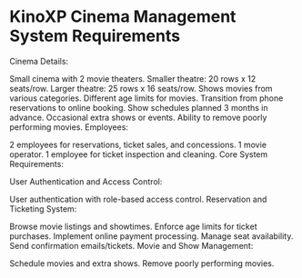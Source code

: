 # KinoXP Cinema Management System Requirements
Cinema Details:

Small cinema with 2 movie theaters.
Smaller theatre: 20 rows x 12 seats/row.
Larger theatre: 25 rows x 16 seats/row.
Shows movies from various categories.
Different age limits for movies.
Transition from phone reservations to online booking.
Show schedules planned 3 months in advance.
Occasional extra shows or events.
Ability to remove poorly performing movies.
Employees:

2 employees for reservations, ticket sales, and concessions.
1 movie operator.
1 employee for ticket inspection and cleaning.
Core System Requirements:

User Authentication and Access Control:

User authentication with role-based access control.
Reservation and Ticketing System:

Browse movie listings and showtimes.
Enforce age limits for ticket purchases.
Implement online payment processing.
Manage seat availability.
Send confirmation emails/tickets.
Movie and Show Management:

Schedule movies and extra shows.
Remove poorly performing movies.
